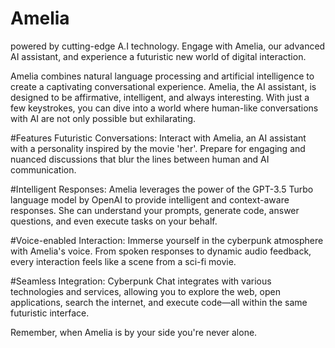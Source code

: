 



# Amelia
powered by cutting-edge A.I technology. Engage with Amelia, our advanced AI assistant, and experience a futuristic new world of digital interaction.

Amelia combines natural language processing and artificial intelligence to create a captivating conversational experience. Amelia, the AI assistant, is designed to be affirmative, intelligent, and always interesting. With just a few keystrokes, you can dive into a world where human-like conversations with AI are not only possible but exhilarating.

#Features
Futuristic Conversations: Interact with Amelia, an AI assistant with a personality inspired by the movie 'her'. Prepare for engaging and nuanced discussions that blur the lines between human and AI communication.

#Intelligent Responses: Amelia leverages the power of the GPT-3.5 Turbo language model by OpenAI to provide intelligent and context-aware responses. She can understand your prompts, generate code, answer questions, and even execute tasks on your behalf.

#Voice-enabled Interaction: Immerse yourself in the cyberpunk atmosphere with Amelia's voice. From spoken responses to dynamic audio feedback, every interaction feels like a scene from a sci-fi movie.

#Seamless Integration: Cyberpunk Chat integrates with various technologies and services, allowing you to explore the web, open applications, search the internet, and execute code—all within the same futuristic interface.

Remember, when Amelia is by your side you're never alone.
